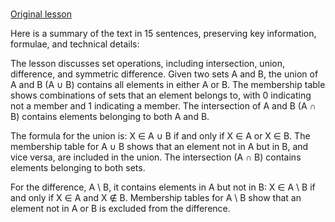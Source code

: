 # 

[Original lesson](https://www.coursera.org/learn/uol-discrete-mathematics/lecture/btz8b/set-operations)

Here is a summary of the text in 15 sentences, preserving key information, formulae, and technical details:

The lesson discusses set operations, including intersection, union, difference, and symmetric difference. Given two sets A and B, the union of A and B (A ∪ B) contains all elements in either A or B. The membership table shows combinations of sets that an element belongs to, with 0 indicating not a member and 1 indicating a member. The intersection of A and B (A ∩ B) contains elements belonging to both A and B.

The formula for the union is: X ∈ A ∪ B if and only if X ∈ A or X ∈ B.
The membership table for A ∪ B shows that an element not in A but in B, and vice versa, are included in the union. The intersection (A ∩ B) contains elements belonging to both sets.

For the difference, A \ B, it contains elements in A but not in B: X ∈ A \ B if and only if X ∈ A and X ∉ B.
Membership tables for A \ B show that an element not in A or B is excluded from the difference.


